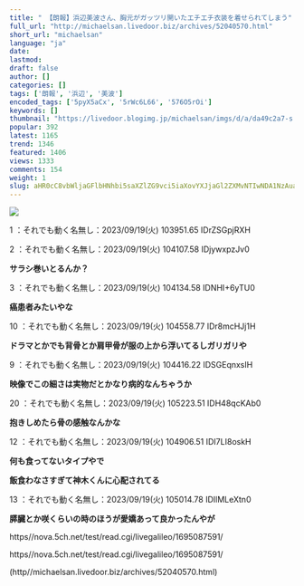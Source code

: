 ```yaml
---
title: " 【朗報】浜辺美波さん、胸元がガッツリ開いたエチエチ衣装を着せられてしまう"
full_url: "http://michaelsan.livedoor.biz/archives/52040570.html"
short_url: "michaelsan"
language: "ja"
date: 
lastmod: 
draft: false
author: []
categories: []
tags: ['朗報', '浜辺', '美波']
encoded_tags: ['5pyX5aCx', '5rWc6L66', '576O5rOi']
keywords: []
thumbnail: "https://livedoor.blogimg.jp/michaelsan/imgs/d/a/da49c2a7-s.jpg"
popular: 392
latest: 1165
trend: 1346
featured: 1406
views: 1333
comments: 154
weight: 1
slug: aHR0cC8vbWljaGFlbHNhbi5saXZlZG9vci5iaXovYXJjaGl2ZXMvNTIwNDA1NzAuaHRtbA==
---
```


![](https://livedoor.blogimg.jp/michaelsan/imgs/d/a/da49c2a7-s.jpg)

<div><p>1 ：それでも動く名無し：2023/09/19(火) 103951.65 IDrZSGpjRXH</p><p>2 ：それでも動く名無し：2023/09/19(火) 104107.58 IDjywxpzJv0</p><b><p>サラシ巻いとるんか？</p></b><p>3 ：それでも動く名無し：2023/09/19(火) 104134.58 IDNHI+6yTU0</p><p><b><p>癌患者みたいやな </p></b></p><p>10 ：それでも動く名無し：2023/09/19(火) 104558.77 IDr8mcHJj1H</p><b><p>ドラマとかでも背骨とか肩甲骨が服の上から浮いてるしガリガリや </p></b><p>9 ：それでも動く名無し：2023/09/19(火) 104416.22 IDSGEqnxsIH</p><b><p>映像でこの細さは実物だとかなり病的なんちゃうか </p></b><p>20 ：それでも動く名無し：2023/09/19(火) 105223.51 IDH48qcKAb0</p><b><p>抱きしめたら骨の感触なんかな </p></b><p>12 ：それでも動く名無し：2023/09/19(火) 104906.51 IDI7LI8oskH</p><p><b><p>何も食ってないタイプやで</p></b></p><p><b><p></p></b></p><b><p>飯食わなさすぎて神木くんに心配されてる </p></b><p>13 ：それでも動く名無し：2023/09/19(火) 105014.78 IDIlMLeXtn0</p><b><p>膵臓とか咲くらいの時のほうが愛嬌あって良かったんやが </p></b>https//nova.5ch.net/test/read.cgi/livegalileo/1695087591/<br clear='all'> <p id='a6850dc6aefc0d5bbff2bea180d92d89'> </p> <p id='a6850dc6aefc0d5bbff2bea180d92d89'> </p> <p class='alistcloud-container-6795'></p> <p>https//nova.5ch.net/test/read.cgi/livegalileo/1695087591/</p></div>

(http//michaelsan.livedoor.biz/archives/52040570.html)
